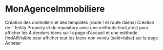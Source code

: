 # MonAgenceImmobiliere
Création des controllers et des templates (route / et route /biens)
Création de l' Entity Property et du repository avec une méthode findLatest pour afficher les 4 derniers biens sur la page d'accueil
et une méthode findAllVisible pour afficher tout les biens non vendu (sold=false) sur la page Acheter

